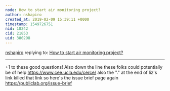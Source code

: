 ```yaml
---
node: How to start air monitoring project?
author: nshapiro
created_at: 2019-02-09 15:39:11 +0000
timestamp: 1549726751
nid: 18242
cid: 21853
uid: 380298
---
```




[nshapiro](../profile/nshapiro) replying to: [How to start air monitoring project?](../notes/shannonkmcalpine/02-01-2019/how-to-start-air-monitoring-project)

----
+1 to these good questions! Also down the line these folks could potentially be of help https://www.cee.ucla.edu/cerce/ also the "." at the end of liz's link killed that link so here's the issue brief page again https://publiclab.org/issue-brief 